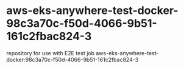 # aws-eks-anywhere-test-docker-98c3a70c-f50d-4066-9b51-161c2fbac824-3
repository for use with E2E test job aws-eks-anywhere-test-docker:98c3a70c-f50d-4066-9b51-161c2fbac824-3
